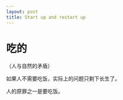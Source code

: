 ```yaml
---
layout: post
title: Start up and restart up
---
```


# 吃的 
（人与自然的矛盾）

如果人不需要吃饭，实际上的问题只剩下长生了。

人的原罪之一是要吃饭。
